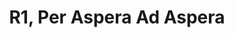 ---
title: R1, Per Aspera Ad Aspera
type: round
cinematic: "videos/intro-1.mp4"
recordings:
-   text: Kafka's perspective
    url: https://www.youtube.com/watch?v=q5qbwW8lfD0
-   text: Merryn's perspective
    url: https://www.youtube.com/watch?v=y-3nxDT5Gg0
-   text: Quinn's perspective
    url: https://www.youtube.com/watch?v=3CjYfEinOSA
-   text: REL's perspective
    url: https://www.youtube.com/watch?v=7tzbWFA3j8M
synopsis: "/rounds/synopses/round_1"
gallery: "/rounds/gallery/round_1"
---